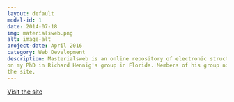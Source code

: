 ```yaml
---
layout: default
modal-id: 1
date: 2014-07-18
img: materialsweb.png
alt: image-alt
project-date: April 2016
category: Web Development
description: Masterialsweb is an online repository of electronic structure data for 2D and bulk layered materials. I built this Django website while working
on my PhD in Richard Hennig's group in Florida. Members of his group now maintain
the site.
---
```


[Visit the site](http://materialsweb.org)